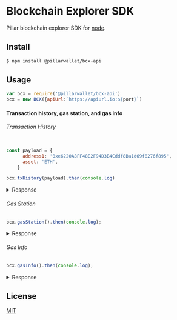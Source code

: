 Blockchain Explorer SDK
=======================

Pillar blockchain explorer SDK for [node](http://nodejs.org).

## Install

```bash
$ npm install @pillarwallet/bcx-api
```
## Usage

```js
var bcx = require('@pillarwallet/bcx-api')
bcx = new BCX({apiUrl:`https://apiurl.io:${port}`)
```
####  Transaction history, gas station, and gas info

###### Transaction History
```js

const payload = {
      address1: '0xe6220A8FF48E2F94D3B4Cddf8Ba1d69f8276f895',
      asset: 'ETH',
    }

bcx.txHistory(payload).then(console.log)
```

<details><summary>Response</summary><p>

```js
{
  [
  transaction: 
  {
    schema: 
    {
      hash: '0xfe0083d38169d3d0fa0330558ef917c6e4884e318df8abaa26cec540ee4f49c',
      nonce: 264,
      blockHash: '0xe0083d38169d3d0fa0330558ef917c6e4884e318df8abaa26cec540ee4f49c',
      blockNumber: 2980845,
      transactionIndex: 134,
      from: '0xabA31e585c4a221d9e196EA46c98793e0A0490bD',
      to: '0x5eDa0D39f19C28731a64491eD48dF5EDB0945169',
      value: '7890000000000000000',
      gasPrice: '1000000000',
      gas: '49000000000',
      input: 'string'
    }
  },
  receipt: 
  {
    schema: 
    {
      blockHash: '0xfe0083d38169d3d0fa0330558ef917c6e4884e318df8abaa26cec540ee4f49c',
      blockNumber: 2980845,
      transactionHash: '0xfe0083d38169d3d0fa0330558ef917c6e4884e318df8abaa26cec540ee4f49c',
      transactionIndex: 134,
      from: '0xabA31e585c4a221d9e196EA46c98793e0A0490bD',
      to: '0x5eDa0D39f19C28731a64491eD48dF5EDB0945169',
      contractAddress: '0x583cbbb8a8443b38abcc0c956bece47340ea1367',
      cumulativeGasUsed: 314159,
      gasUsed: 30234
    }
  },
  hash: '0xfe0083d38169d3d0fa0330558ef917c6e4884e318df8abaa26cec540ee4f49c',
  to: '0x5eDa0D39f19C28731a64491eD48dF5EDB0945169',
  from: '0xabA31e585c4a221d9e196EA46c98793e0A0490bD',
  tmstmp: 12345678910,
  asset: 'PLR',
  value: 7.89,
  nbConfirmations: 2,
  status: 'pending'
  ]
}
```
</p></details>

###### Gas Station
```js
bcx.gasStation().then(console.log);
```

<details><summary>Response</summary><p>

```js
{ result: 'success',
  safeLow: 7,
  standard: 8,
  fast: 13,
  fastest: 50,
  blockTime: 15,
  blockNumber: 6795711 }
```

</p></details>

###### Gas Info
```js
bcx.gasInfo().then(console.log);
```

<details><summary>Response</summary><p>

```js
{
result: 'success',
avgGasPrice: 6984665476.524783,
stdDev: 4497814031.576423,
topBlock: 6795711
}
```

</p></details>



## License

  [MIT](LICENSE)